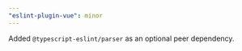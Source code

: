 ```yaml
---
"eslint-plugin-vue": minor
---
```


Added `@typescript-eslint/parser` as an optional peer dependency.
